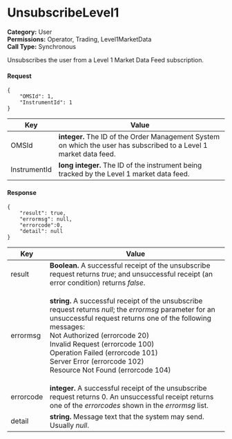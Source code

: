 # UnsubscribeLevel1

**Category:** User\
**Permissions:** Operator, Trading, Level1MarketData\
**Call Type:** Synchronous

Unsubscribes the user from a Level 1 Market Data Feed subscription.

#### Request <a href="#request" id="request"></a>

```
{
    "OMSId": 1,
    "InstrumentId": 1
}
```

| Key          | Value                                                                                                              |
| ------------ | ------------------------------------------------------------------------------------------------------------------ |
| OMSId        | **integer.** The ID of the Order Management System on which the user has subscribed to a Level 1 market data feed. |
| InstrumentId | **long integer.** The ID of the instrument being tracked by the Level 1 market data feed.                          |

#### Response <a href="#response" id="response"></a>

```
{
    "result": true,
    "errormsg": null,
    "errorcode":0,
    "detail": null
}
```

| Key       | Value                                                                                                                                                                                                                                                                                                                                                                                   |
| --------- | --------------------------------------------------------------------------------------------------------------------------------------------------------------------------------------------------------------------------------------------------------------------------------------------------------------------------------------------------------------------------------------- |
| result    | **Boolean.** A successful receipt of the unsubscribe request returns _true_; and unsuccessful receipt (an error condition) returns _false_.                                                                                                                                                                                                                                             |
| errormsg  | <p><strong>string.</strong> A successful receipt of the unsubscribe request returns <em>null</em>; the <em>errormsg</em> parameter for an unsuccessful request returns one of the following messages:<br>Not Authorized (errorcode 20)<br>Invalid Request (errorcode 100)<br>Operation Failed (errorcode 101)<br>Server Error (errorcode 102)<br>Resource Not Found (errorcode 104)</p> |
| errorcode | **integer.** A successful receipt of the unsubscribe request returns 0. An unsuccessful receipt returns one of the _errorcodes_ shown in the _errormsg_ list.                                                                                                                                                                                                                           |
| detail    | **string.** Message text that the system may send. Usually _null_.                                                                                                                                                                                                                                                                                                                      |
